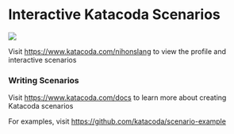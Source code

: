 # Interactive Katacoda Scenarios

[![](http://shields.katacoda.com/katacoda/nihonslang/count.svg)](https://www.katacoda.com/nihonslang "Get your profile on Katacoda.com")

Visit https://www.katacoda.com/nihonslang to view the profile and interactive scenarios

### Writing Scenarios
Visit https://www.katacoda.com/docs to learn more about creating Katacoda scenarios

For examples, visit https://github.com/katacoda/scenario-example
